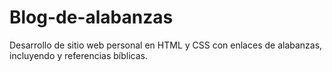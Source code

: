 # Blog-de-alabanzas
Desarrollo de sitio web personal en HTML y CSS con enlaces de alabanzas, incluyendo y referencias bíblicas.
